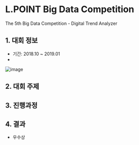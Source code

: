 # L.POINT Big Data Competition
The 5th Big Data Competition - Digital Trend Analyzer


## 1. 대회 정보
 + 기간: 2018.10 ~ 2019.01
 + 
![image](https://user-images.githubusercontent.com/39645223/116284433-0a1e7c80-a7c8-11eb-9f5c-0e06aa02bc5a.png)

## 2. 대회 주제


## 3. 진행과정


## 4. 결과
 + 우수상
